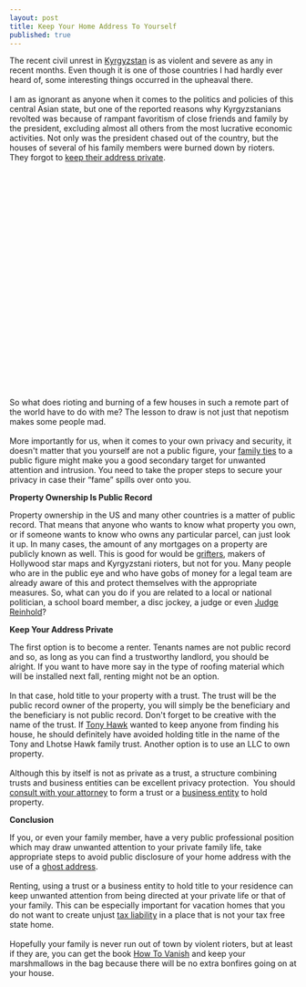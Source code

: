 ```yaml
---
layout: post
title: Keep Your Home Address To Yourself
published: true
---
```

<p>The recent civil unrest in <a title="Kyrgyzstan" href="http://en.wikipedia.org/wiki/Kyrgyzstan" target="_blank">Kyrgyzstan</a> is as violent and severe as any in recent months.  Even though it is one of those countries I had hardly ever heard of, some interesting things occurred in the upheaval there.   <br /><br /> I am as ignorant as anyone when it comes to the politics and policies of this central Asian state, but one of the reported reasons why Kyrgyzstanians revolted was because of rampant  favoritism of close friends and family by the president, excluding almost all others from the most lucrative economic activities.  Not only was the president chased out of the country, but the houses of several of his family members were burned down by rioters.  They forgot to <a title="Keep home address private" href="http://www.howtovanish.com/2010/04/keep-address-private/" target="_blank">keep their address private</a>.</p>
<p><object classid="clsid:d27cdb6e-ae6d-11cf-96b8-444553540000" width="480" height="385" codebase="http://download.macromedia.com/pub/shockwave/cabs/flash/swflash.cab#version=6,0,40,0"><param name="allowFullScreen" value="true" /><param name="allowscriptaccess" value="always" /><param name="src" value="http://www.youtube-nocookie.com/v/gSfnax1yWMQ&amp;hl=en_US&amp;fs=1&amp;" /><param name="allowfullscreen" value="true" /><embed type="application/x-shockwave-flash" width="480" height="385" src="http://www.youtube-nocookie.com/v/gSfnax1yWMQ&amp;hl=en_US&amp;fs=1&amp;" allowscriptaccess="always" allowfullscreen="true"></embed></object></p>
<p>So what does rioting and burning of a few houses in such a remote part of the world have to do with me?  The lesson to draw is not just that nepotism makes some people mad.<br /><br />  More importantly for us, when it comes to your own privacy and security, it doesn't matter that you yourself are not a public figure, your <a title="FAmily Ties" href="http://en.wikipedia.org/wiki/Family_Ties" target="_blank">family ties</a> to a public figure might make you a good secondary target for unwanted attention and intrusion.  You need to take the proper steps to secure your privacy in case their “fame” spills over onto you.</p>
<p><strong>Property Ownership Is Public Record</strong><strong> </strong></p>
<p>Property ownership in the US and many other countries is a matter of public record.  That means that anyone who wants to know what property you own, or if someone wants to know who owns any particular parcel, can just look it up.  In many cases, the amount of any mortgages on a property are publicly known as well. This is good for would be <a href="http://www.howtovanish.com/TheStingDVD">grifters</a>, makers of Hollywood star maps and Kyrgyzstani rioters, but not for you.  Many people who are in the public eye and who have gobs of money for a legal team are already aware of this and protect themselves with the appropriate measures. So, what can you do if you are related to a local or national politician, a school board member, a disc jockey, a judge or even <a href="http://www.howtovanish.com/RidgemontDVD">Judge Reinhold</a>?</p>
<p><strong>Keep Your Address Private</strong></p>
<p>The first option is to become a renter.  Tenants names are not public record and so, as long as you can find a trustworthy landlord, you should be alright.  If you want to have more say in the type of roofing material which will be installed next fall, renting might not be an option. <br /><br /> In that case, hold title to your property with a trust.  The trust will be the public record owner of the property, you will simply be the beneficiary and the beneficiary is not public record.  Don't forget to be creative with the name of the trust.  If <a title="tony hawk" href="http://www.tonyhawk.com/" target="_blank">Tony Hawk</a> wanted to keep anyone from finding his house, he should definitely have avoided holding title in the name of the Tony and Lhotse Hawk family trust.   Another option is to use an LLC to own property. <br /><br /> Although this by itself is not as private as a trust, a structure combining trusts and business entities can be excellent privacy protection.  You should <a title="Trust attorney" href="http://www.billroundsjd.com" target="_blank">consult with your attorney</a> to form a trust or a <a title="LLC to protect privacy" href="http://www.howtovanish.com/2009/08/llcs-as-a-privacy-curtain/" target="_blank">business entity</a> to hold property.</p>
<p><strong> Conclusion</strong></p>
<p>If you, or even your family member, have a very public professional position which may draw unwanted attention to your private family life, take appropriate steps to avoid public disclosure of your home address with the use of a <a title="ghost address" href="http://www.runtogold.com/get-a-ghost-address/" target="_blank">ghost address</a>.  <br /><br />Renting, using a trust or a business entity to hold title to your residence can keep unwanted attention from being directed at your private life or that of your family.  This can be especially important for vacation homes that you do not want to create unjust <a href="http://www.howtovanish.com/taxdomicile">tax liability</a> in a place that is not your tax free state home. <br /><br /> Hopefully your family is never run out of town by violent rioters, but at least if they are, you can get the book <a href="http://www.howtovanish.com/HTVBook">How To Vanish</a> and keep your marshmallows in the bag because there will be no extra bonfires going on at your house.</p>
